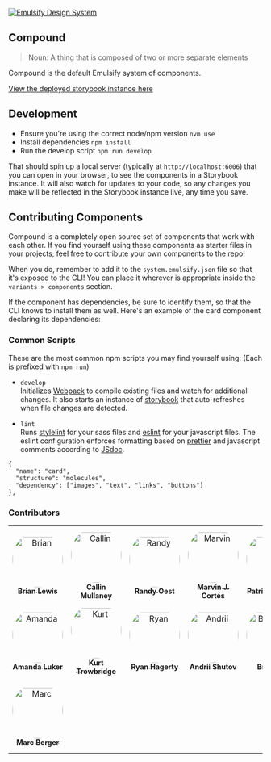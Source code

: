 [![Emulsify Design System](https://user-images.githubusercontent.com/409903/170579210-327abcdd-2c98-4922-87bb-36446a4cc013.svg)](https://www.emulsify.info/)

## Compound

<blockquote>Noun: A thing that is composed of two or more separate elements</blockquote>

Compound is the default Emulsify system of components.

[View the deployed storybook instance here](https://emulsify-ds.github.io/compound)

## Development

- Ensure you're using the correct node/npm version `nvm use`
- Install dependencies `npm install`
- Run the develop script `npm run develop`

That should spin up a local server (typically at `http://localhost:6006`) that you can open in your browser, to see the components in a Storybook instance. It will also watch for updates to your code, so any changes you make will be reflected in the Storybook instance live, any time you save.

## Contributing Components

Compound is a completely open source set of components that work with each other. If you find yourself using these components as starter files in your projects, feel free to contribute your own components to the repo!

When you do, remember to add it to the `system.emulsify.json` file so that it's exposed to the CLI! You can place it wherever is appropriate inside the `variants > components` section.

If the component has dependencies, be sure to identify them, so that the CLI knows to install them as well. Here's an example of the card component declaring its dependencies:

### Common Scripts

These are the most common npm scripts you may find yourself using:
(Each is prefixed with `npm run`)

- `develop`<br>
Initializes [Webpack](https://webpack.js.org/) to compile existing files and watch for additional changes. It also starts an instance of [storybook](https://storybook.js.org/) that auto-refreshes when file changes are detected.

- `lint`<br>
Runs [stylelint](https://stylelint.io/) for your sass files and [eslint](https://eslint.org/) for your javascript files. The eslint configuration enforces formatting based on [prettier](https://prettier.io/docs/en/index.html) and javascript comments according to [JSdoc](https://jsdoc.app/).


```
{
  "name": "card",
  "structure": "molecules",
  "dependency": ["images", "text", "links", "buttons"]
},
```

### Contributors

<table>
<tr>
    <td align="center" style="word-wrap: break-word; width: 150.0; height: 150.0">
        <a href=https://github.com/ModulesUnraveled>
            <img src=https://avatars.githubusercontent.com/u/1663810?v=4 width="100;"  style="border-radius:50%;align-items:center;justify-content:center;overflow:hidden;padding-top:10px" alt=Brian Lewis/>
            <br />
            <sub style="font-size:14px"><b>Brian Lewis</b></sub>
        </a>
    </td>
    <td align="center" style="word-wrap: break-word; width: 150.0; height: 150.0">
        <a href=https://github.com/callinmullaney>
            <img src=https://avatars.githubusercontent.com/u/369018?v=4 width="100;"  style="border-radius:50%;align-items:center;justify-content:center;overflow:hidden;padding-top:10px" alt=Callin Mullaney/>
            <br />
            <sub style="font-size:14px"><b>Callin Mullaney</b></sub>
        </a>
    </td>
    <td align="center" style="word-wrap: break-word; width: 150.0; height: 150.0">
        <a href=https://github.com/amazingrando>
            <img src=https://avatars.githubusercontent.com/u/409903?v=4 width="100;"  style="border-radius:50%;align-items:center;justify-content:center;overflow:hidden;padding-top:10px" alt=Randy Oest/>
            <br />
            <sub style="font-size:14px"><b>Randy Oest</b></sub>
        </a>
    </td>
    <td align="center" style="word-wrap: break-word; width: 150.0; height: 150.0">
        <a href=https://github.com/mcortes19>
            <img src=https://avatars.githubusercontent.com/u/11282049?v=4 width="100;"  style="border-radius:50%;align-items:center;justify-content:center;overflow:hidden;padding-top:10px" alt=Marvin J. Cortés/>
            <br />
            <sub style="font-size:14px"><b>Marvin J. Cortés</b></sub>
        </a>
    </td>
    <td align="center" style="word-wrap: break-word; width: 150.0; height: 150.0">
        <a href=https://github.com/patrickocoffeyo>
            <img src=https://avatars.githubusercontent.com/u/1107871?v=4 width="100;"  style="border-radius:50%;align-items:center;justify-content:center;overflow:hidden;padding-top:10px" alt=Patrick Coffey/>
            <br />
            <sub style="font-size:14px"><b>Patrick Coffey</b></sub>
        </a>
    </td>
    <td align="center" style="word-wrap: break-word; width: 150.0; height: 150.0">
        <a href=https://github.com/joetower>
            <img src=https://avatars.githubusercontent.com/u/366413?v=4 width="100;"  style="border-radius:50%;align-items:center;justify-content:center;overflow:hidden;padding-top:10px" alt=Joe Tower/>
            <br />
            <sub style="font-size:14px"><b>Joe Tower</b></sub>
        </a>
    </td>
</tr>
<tr>
    <td align="center" style="word-wrap: break-word; width: 150.0; height: 150.0">
        <a href=https://github.com/mndonx>
            <img src=https://avatars.githubusercontent.com/u/2343957?v=4 width="100;"  style="border-radius:50%;align-items:center;justify-content:center;overflow:hidden;padding-top:10px" alt=Amanda Luker/>
            <br />
            <sub style="font-size:14px"><b>Amanda Luker</b></sub>
        </a>
    </td>
    <td align="center" style="word-wrap: break-word; width: 150.0; height: 150.0">
        <a href=https://github.com/KurtTrowbridge>
            <img src=https://avatars.githubusercontent.com/u/848721?v=4 width="100;"  style="border-radius:50%;align-items:center;justify-content:center;overflow:hidden;padding-top:10px" alt=Kurt Trowbridge/>
            <br />
            <sub style="font-size:14px"><b>Kurt Trowbridge</b></sub>
        </a>
    </td>
    <td align="center" style="word-wrap: break-word; width: 150.0; height: 150.0">
        <a href=https://github.com/ryanhagerty>
            <img src=https://avatars.githubusercontent.com/u/8405274?v=4 width="100;"  style="border-radius:50%;align-items:center;justify-content:center;overflow:hidden;padding-top:10px" alt=Ryan Hagerty/>
            <br />
            <sub style="font-size:14px"><b>Ryan Hagerty</b></sub>
        </a>
    </td>
    <td align="center" style="word-wrap: break-word; width: 150.0; height: 150.0">
        <a href=https://github.com/fertant>
            <img src=https://avatars.githubusercontent.com/u/3853492?v=4 width="100;"  style="border-radius:50%;align-items:center;justify-content:center;overflow:hidden;padding-top:10px" alt=Andrii Shutov/>
            <br />
            <sub style="font-size:14px"><b>Andrii Shutov</b></sub>
        </a>
    </td>
    <td align="center" style="word-wrap: break-word; width: 150.0; height: 150.0">
        <a href=https://github.com/codeb-a>
            <img src=https://avatars.githubusercontent.com/u/65790558?v=4 width="100;"  style="border-radius:50%;align-items:center;justify-content:center;overflow:hidden;padding-top:10px" alt=Brandon/>
            <br />
            <sub style="font-size:14px"><b>Brandon</b></sub>
        </a>
    </td>
    <td align="center" style="word-wrap: break-word; width: 150.0; height: 150.0">
        <a href=https://github.com/josue2591>
            <img src=https://avatars.githubusercontent.com/u/9342250?v=4 width="100;"  style="border-radius:50%;align-items:center;justify-content:center;overflow:hidden;padding-top:10px" alt=josue2591/>
            <br />
            <sub style="font-size:14px"><b>josue2591</b></sub>
        </a>
    </td>
</tr>
<tr>
    <td align="center" style="word-wrap: break-word; width: 150.0; height: 150.0">
        <a href=https://github.com/marcb4k>
            <img src=https://avatars.githubusercontent.com/u/107938318?v=4 width="100;"  style="border-radius:50%;align-items:center;justify-content:center;overflow:hidden;padding-top:10px" alt=Marc Berger/>
            <br />
            <sub style="font-size:14px"><b>Marc Berger</b></sub>
        </a>
    </td>
</tr>
</table>

